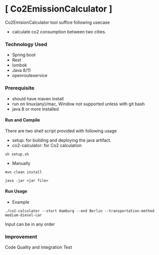 # [ Co2EmissionCalculator ]

Co2EmisionCalculator tool suffice following usecase
- calculate co2 consumption between two cities.

### Technology Used

* Spring boot
* Rest  
* lombok
* Java 8/11 
* openrouteservice

### Prerequisite
* should have maven install
* run on linux(any)/mac, Window not supported unless with git bash
* java 8 or more installed

#### Run and Compile
There are two shell script provided with following usage

- setup: for building and deploying the java artifact. 
- co2-calculator: for Co2 calculation 

```
sh setup.sh

```
* Manually

```
mvn clean install

java -jar <jar file>

```

#### Run Usage
* Example

```
./co2-calculator --start Hamburg --end Berlin --transportation-method medium-diesel-car
```

Input can be in any order



### Improvement
Code Quality and Integration Test

